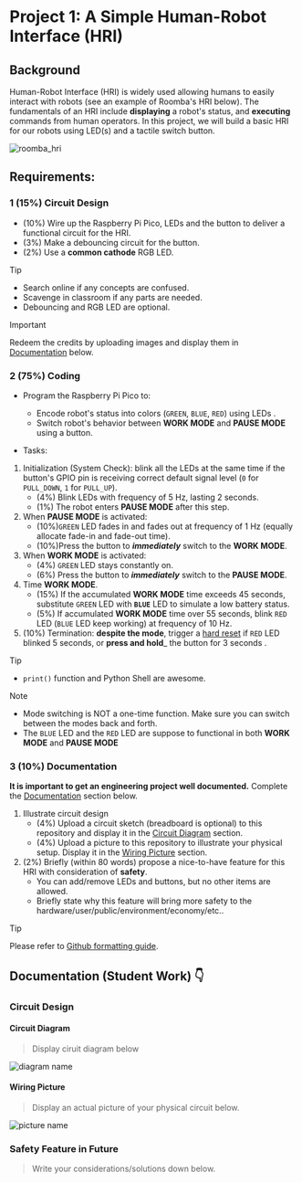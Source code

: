 # Project 1: A Simple Human-Robot Interface (HRI)

## Background
Human-Robot Interface (HRI) is widely used allowing humans to easily interact with robots (see an example of Roomba's HRI below). The fundamentals of an HRI include **displaying** a robot's status, and **executing** commands from human operators. In this project, we will build a basic HRI for our robots using LED(s) and a tactile switch button.

![roomba_hri](https://miro.medium.com/v2/resize:fit:640/format:webp/1*nLjM3CHVIxvbTAc3EuUpvg.gif)

## Requirements:

### 1 (15%) Circuit Design
- (10%) Wire up the Raspberry Pi Pico, LEDs and the button to deliver a functional circuit for the HRI.
- (3%) Make a debouncing circuit for the button.
- (2%) Use a **common cathode** RGB LED.
> [!TIP]
> - Search online if any concepts are confused.
> - Scavenge in classroom if any parts are needed.
> - Debouncing and RGB LED are optional.

> [!IMPORTANT]
> Redeem the credits by uploading images and display them in [Documentation](#circuit-design) below.

### 2 (75%) Coding
- Program the Raspberry Pi Pico to: 
    - Encode robot's status into colors (`GREEN`, `BLUE`, `RED`) using LEDs .
    - Switch robot's behavior between **WORK MODE** and **PAUSE MODE** using a button.

- Tasks:
1. Initialization (System Check): blink all the LEDs at the same time if the button's GPIO pin is receiving correct default signal level (`0` for `PULL_DOWN`, `1` for `PULL_UP`).
   - (4%) Blink LEDs with frequency of 5 Hz, lasting 2 seconds.
   - (1%) The robot enters **PAUSE MODE** after this step.
2. When **PAUSE MODE** is activated:
   - (10%)`GREEN` LED fades in and fades out at frequency of 1 Hz (equally allocate fade-in and fade-out time).
   - (10%)Press the button to ***immediately*** switch to the **WORK MODE**.
3. When **WORK MODE** is activated:
   - (4%) `GREEN` LED stays constantly on.
   - (6%) Press the button to ***immediately*** switch to the **PAUSE MODE**.
4. Time **WORK MODE**.
   - (15%) If the accumulated **WORK MODE** time exceeds 45 seconds, substitute `GREEN` LED with **`BLUE`** LED to simulate a low battery status.
   - (5%) If accumulated **WORK MODE** time over 55 seconds, blink `RED` LED (`BLUE` LED keep working) at frequency of 10 Hz.
5. (10%) Termination: **despite the mode**, trigger a [hard reset](https://docs.micropython.org/en/latest/wipy/tutorial/reset.html#reset-and-boot-modes) if `RED` LED blinked 5 seconds, or **press and hold**_ the button for 3 seconds . 

> [!TIP]
> - `print()` function and Python Shell are awesome.

> [!NOTE]
> - Mode switching is NOT a one-time function. Make sure you can switch between the modes back and forth.
> - The `BLUE` LED and the `RED` LED are suppose to functional in both **WORK MODE** and **PAUSE MODE**

### 3 (10%) Documentation
**It is important to get an engineering project well documented.** 
Complete the [Documentation](#documentation-student-work-) section below. 
1. Illustrate circuit design
   - (4%) Upload a circuit sketch (breadboard is optional) to this repository  and display it in the [Circuit Diagram](#circuit-diagram) section.
   - (4%) Upload a picture to this repository to illustrate your physical setup. Display it in the [Wiring Picture](#wiring-picture) section.
2. (2%) Briefly (within 80 words) propose a nice-to-have feature for this HRI with consideration of **safety**.
   - You can add/remove LEDs and buttons, but no other items are allowed.
   - Briefly state why this feature will bring more safety to the hardware/user/public/environment/economy/etc..

> [!TIP]
> Please refer to [Github formatting guide](https://docs.github.com/en/get-started/writing-on-github).


## Documentation (Student Work) 👇

### Circuit Design
#### Circuit Diagram
> Display ciruit diagram below

![diagram name](diagram_link)

#### Wiring Picture
> Display an actual picture of your physical circuit below.

![picture name](picture_link)

### Safety Feature in Future
> Write your considerations/solutions down below.
